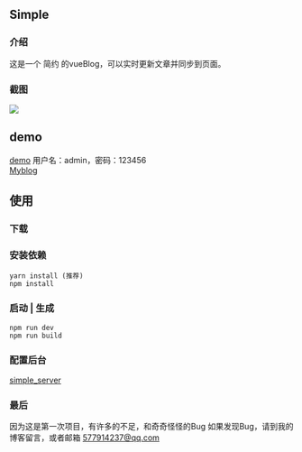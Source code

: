  ## Simple
### 介绍
这是一个 简约 的vueBlog，可以实时更新文章并同步到页面。

### 截图
![](https://pan.axian.fun/view.php/61c1dd2e2e2856a9f5634091be9fe4bf.png)

## demo
[demo](https://demo.axian.fun) 用户名：admin，密码：123456 <br />
[Myblog](https://axian.fun)

## 使用
### 下载
### 安装依赖
```
yarn install (推荐)
npm install
```

### 启动 | 生成
```
npm run dev
npm run build
```

### 配置后台

[simple_server](https://github.com/Axiano/Simple_server)

### 最后
因为这是第一次项目，有许多的不足，和奇奇怪怪的Bug
如果发现Bug，请到我的博客留言，或者邮箱 577914237@qq.com
